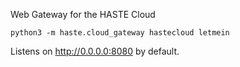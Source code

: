 Web Gateway for the HASTE Cloud

```
python3 -m haste.cloud_gateway hastecloud letmein
```

Listens on http://0.0.0.0:8080 by default.
